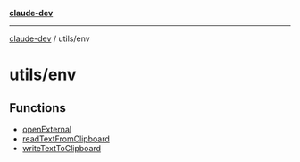 [**claude-dev**](../../README.md)

***

[claude-dev](../../README.md) / utils/env

# utils/env

## Functions

- [openExternal](functions/openExternal.md)
- [readTextFromClipboard](functions/readTextFromClipboard.md)
- [writeTextToClipboard](functions/writeTextToClipboard.md)
